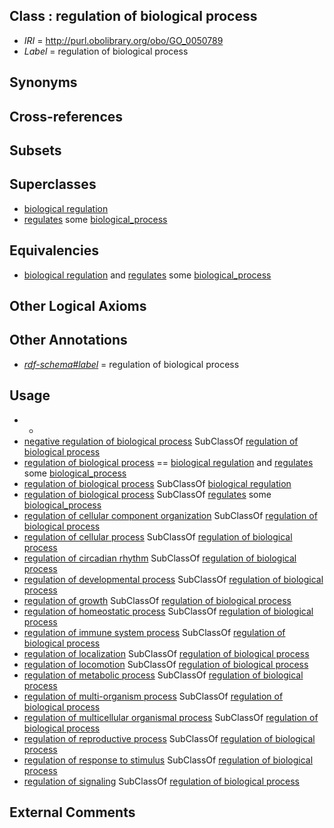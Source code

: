 
## Class : regulation of biological process

 * *IRI* = http://purl.obolibrary.org/obo/GO_0050789
 * *Label* = regulation of biological process

## Synonyms


## Cross-references


## Subsets


## Superclasses

 * [biological regulation](../../GO/07/GO_0065007.md)
 * [regulates](../../RO/11/RO_0002211.md) some [biological_process](../../GO/50/GO_0008150.md)

## Equivalencies

 * [biological regulation](../../GO/07/GO_0065007.md) and [regulates](../../RO/11/RO_0002211.md) some [biological_process](../../GO/50/GO_0008150.md)

## Other Logical Axioms


## Other Annotations

 * *[rdf-schema#label](../../el/rdf-schema#label.md)* = regulation of biological process

## Usage

 * -
 * [negative regulation of biological process](../../GO/19/GO_0048519.md) SubClassOf [regulation of biological process](../../GO/89/GO_0050789.md)
 * [regulation of biological process](../../GO/89/GO_0050789.md) == [biological regulation](../../GO/07/GO_0065007.md) and [regulates](../../RO/11/RO_0002211.md) some [biological_process](../../GO/50/GO_0008150.md)
 * [regulation of biological process](../../GO/89/GO_0050789.md) SubClassOf [biological regulation](../../GO/07/GO_0065007.md)
 * [regulation of biological process](../../GO/89/GO_0050789.md) SubClassOf [regulates](../../RO/11/RO_0002211.md) some [biological_process](../../GO/50/GO_0008150.md)
 * [regulation of cellular component organization](../../GO/28/GO_0051128.md) SubClassOf [regulation of biological process](../../GO/89/GO_0050789.md)
 * [regulation of cellular process](../../GO/94/GO_0050794.md) SubClassOf [regulation of biological process](../../GO/89/GO_0050789.md)
 * [regulation of circadian rhythm](../../GO/52/GO_0042752.md) SubClassOf [regulation of biological process](../../GO/89/GO_0050789.md)
 * [regulation of developmental process](../../GO/93/GO_0050793.md) SubClassOf [regulation of biological process](../../GO/89/GO_0050789.md)
 * [regulation of growth](../../GO/08/GO_0040008.md) SubClassOf [regulation of biological process](../../GO/89/GO_0050789.md)
 * [regulation of homeostatic process](../../GO/44/GO_0032844.md) SubClassOf [regulation of biological process](../../GO/89/GO_0050789.md)
 * [regulation of immune system process](../../GO/82/GO_0002682.md) SubClassOf [regulation of biological process](../../GO/89/GO_0050789.md)
 * [regulation of localization](../../GO/79/GO_0032879.md) SubClassOf [regulation of biological process](../../GO/89/GO_0050789.md)
 * [regulation of locomotion](../../GO/12/GO_0040012.md) SubClassOf [regulation of biological process](../../GO/89/GO_0050789.md)
 * [regulation of metabolic process](../../GO/22/GO_0019222.md) SubClassOf [regulation of biological process](../../GO/89/GO_0050789.md)
 * [regulation of multi-organism process](../../GO/00/GO_0043900.md) SubClassOf [regulation of biological process](../../GO/89/GO_0050789.md)
 * [regulation of multicellular organismal process](../../GO/39/GO_0051239.md) SubClassOf [regulation of biological process](../../GO/89/GO_0050789.md)
 * [regulation of reproductive process](../../GO/41/GO_2000241.md) SubClassOf [regulation of biological process](../../GO/89/GO_0050789.md)
 * [regulation of response to stimulus](../../GO/83/GO_0048583.md) SubClassOf [regulation of biological process](../../GO/89/GO_0050789.md)
 * [regulation of signaling](../../GO/51/GO_0023051.md) SubClassOf [regulation of biological process](../../GO/89/GO_0050789.md)

## External Comments

